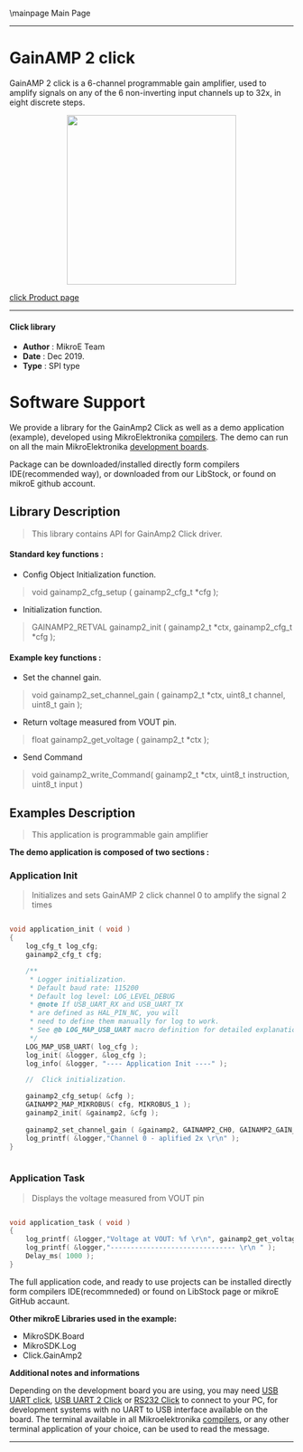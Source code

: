 \mainpage Main Page
 
 

---
# GainAMP 2 click

GainAMP 2 click is a 6-channel programmable gain amplifier, used to amplify signals on any of the 6 non-inverting input channels up to 32x, in eight discrete steps.

<p align="center">
  <img src="https://download.mikroe.com/images/click_for_ide/gainapm2_click.png" height=300px>
</p>

[click Product page](https://www.mikroe.com/gainamp-2-click)

---


#### Click library 

- **Author**        : MikroE Team
- **Date**          : Dec 2019.
- **Type**          : SPI type


# Software Support

We provide a library for the GainAmp2 Click 
as well as a demo application (example), developed using MikroElektronika 
[compilers](https://shop.mikroe.com/compilers). 
The demo can run on all the main MikroElektronika [development boards](https://shop.mikroe.com/development-boards).

Package can be downloaded/installed directly form compilers IDE(recommended way), or downloaded from our LibStock, or found on mikroE github account. 

## Library Description

> This library contains API for GainAmp2 Click driver.

#### Standard key functions :

- Config Object Initialization function.
> void gainamp2_cfg_setup ( gainamp2_cfg_t *cfg ); 
 
- Initialization function.
> GAINAMP2_RETVAL gainamp2_init ( gainamp2_t *ctx, gainamp2_cfg_t *cfg );


#### Example key functions :

- Set the channel gain.
> void gainamp2_set_channel_gain ( gainamp2_t *ctx, uint8_t channel, uint8_t gain );
 
- Return voltage measured from VOUT pin.
> float gainamp2_get_voltage ( gainamp2_t *ctx );

- Send Command
> void gainamp2_write_Command( gainamp2_t *ctx, uint8_t instruction, uint8_t input )

## Examples Description

> This application is programmable gain amplifier

**The demo application is composed of two sections :**

### Application Init 

> Initializes and sets GainAMP 2 click channel 0 to amplify the signal 2 times

```c

void application_init ( void )
{
    log_cfg_t log_cfg;
    gainamp2_cfg_t cfg;

    /** 
     * Logger initialization.
     * Default baud rate: 115200
     * Default log level: LOG_LEVEL_DEBUG
     * @note If USB_UART_RX and USB_UART_TX 
     * are defined as HAL_PIN_NC, you will 
     * need to define them manually for log to work. 
     * See @b LOG_MAP_USB_UART macro definition for detailed explanation.
     */
    LOG_MAP_USB_UART( log_cfg );
    log_init( &logger, &log_cfg );
    log_info( &logger, "---- Application Init ----" );

    //  Click initialization.

    gainamp2_cfg_setup( &cfg );
    GAINAMP2_MAP_MIKROBUS( cfg, MIKROBUS_1 );
    gainamp2_init( &gainamp2, &cfg );
    
    gainamp2_set_channel_gain ( &gainamp2, GAINAMP2_CH0, GAINAMP2_GAIN_2X );
    log_printf( &logger,"Channel 0 - aplified 2x \r\n" ); 
}
  
```

### Application Task

> Displays the voltage measured from VOUT pin

```c

void application_task ( void )
{
    log_printf( &logger,"Voltage at VOUT: %f \r\n", gainamp2_get_voltage( &gainamp2 ) );
    log_printf( &logger,"------------------------------- \r\n " );
    Delay_ms( 1000 );
}  

```

The full application code, and ready to use projects can be  installed directly form compilers IDE(recommneded) or found on LibStock page or mikroE GitHub accaunt.

**Other mikroE Libraries used in the example:** 

- MikroSDK.Board
- MikroSDK.Log
- Click.GainAmp2

**Additional notes and informations**

Depending on the development board you are using, you may need 
[USB UART click](https://shop.mikroe.com/usb-uart-click), 
[USB UART 2 Click](https://shop.mikroe.com/usb-uart-2-click) or 
[RS232 Click](https://shop.mikroe.com/rs232-click) to connect to your PC, for 
development systems with no UART to USB interface available on the board. The 
terminal available in all Mikroelektronika 
[compilers](https://shop.mikroe.com/compilers), or any other terminal application 
of your choice, can be used to read the message.



---
